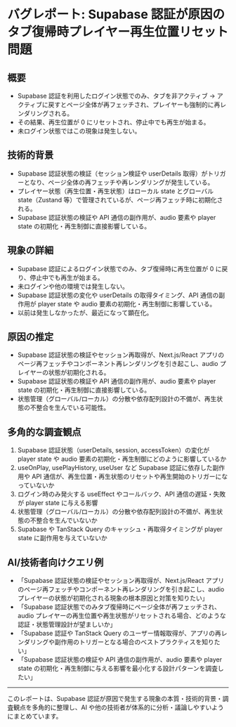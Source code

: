 # バグレポート: Supabase 認証が原因のタブ復帰時プレイヤー再生位置リセット問題

## 概要

- Supabase 認証を利用したログイン状態でのみ、タブを非アクティブ → アクティブに戻すとページ全体が再フェッチされ、プレイヤーも強制的に再レンダリングされる。
- その結果、再生位置が 0 にリセットされ、停止中でも再生が始まる。
- 未ログイン状態ではこの現象は発生しない。

## 技術的背景

- Supabase 認証状態の検証（セッション検証や userDetails 取得）がトリガーとなり、ページ全体の再フェッチや再レンダリングが発生している。
- プレイヤー状態（再生位置・再生状態）はローカル state とグローバル state（Zustand 等）で管理されているが、ページ再フェッチ時に初期化される。
- Supabase 認証状態の検証や API 通信の副作用が、audio 要素や player state の初期化・再生制御に直接影響している。

## 現象の詳細

- Supabase 認証によるログイン状態でのみ、タブ復帰時に再生位置が 0 に戻り、停止中でも再生が始まる。
- 未ログインや他の環境では発生しない。
- Supabase 認証状態の変化や userDetails の取得タイミング、API 通信の副作用が player state や audio 要素の初期化・再生制御に影響している。
- 以前は発生しなかったが、最近になって顕在化。

## 原因の推定

- Supabase 認証状態の検証やセッション再取得が、Next.js/React アプリのページ再フェッチやコンポーネント再レンダリングを引き起こし、audio プレイヤーの状態が初期化される。
- Supabase 認証状態の検証や API 通信の副作用が、audio 要素や player state の初期化・再生制御に直接影響している。
- 状態管理（グローバル/ローカル）の分散や依存配列設計の不備が、再生状態の不整合を生んでいる可能性。

## 多角的な調査観点

1. Supabase 認証状態（userDetails, session, accessToken）の変化が player state や audio 要素の初期化・再生制御にどのように影響しているか
2. useOnPlay, usePlayHistory, useUser など Supabase 認証に依存した副作用や API 通信が、再生位置・再生状態のリセットや再生開始のトリガーになっていないか
3. ログイン時のみ発火する useEffect やコールバック、API 通信の遅延・失敗が player state に与える影響
4. 状態管理（グローバル/ローカル）の分散や依存配列設計の不備が、再生状態の不整合を生んでいないか
5. Supabase や TanStack Query のキャッシュ・再取得タイミングが player state に副作用を与えていないか

## AI/技術者向けクエリ例

- 「Supabase 認証状態の検証やセッション再取得が、Next.js/React アプリのページ再フェッチやコンポーネント再レンダリングを引き起こし、audio プレイヤーの状態が初期化される現象の根本原因と対策を知りたい」
- 「Supabase 認証状態でのみタブ復帰時にページ全体が再フェッチされ、audio プレイヤーの再生位置や再生状態がリセットされる場合、どのような認証・状態管理設計が望ましいか」
- 「Supabase 認証や TanStack Query のユーザー情報取得が、アプリの再レンダリングや副作用のトリガーとなる場合のベストプラクティスを知りたい」
- 「Supabase 認証状態の検証や API 通信の副作用が、audio 要素や player state の初期化・再生制御に与える影響を最小化する設計パターンを調査したい」

---

このレポートは、Supabase 認証が原因で発生する現象の本質・技術的背景・調査観点を多角的に整理し、AI や他の技術者が体系的に分析・議論しやすいようにまとめています。
